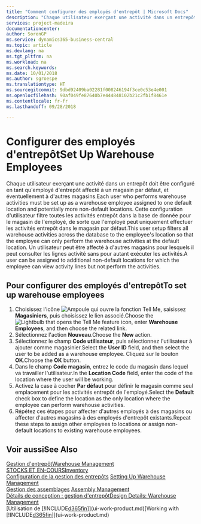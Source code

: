 ```yaml
---
title: "Comment configurer des employés d'entrepôt | Microsoft Docs"
description: "Chaque utilisateur exerçant une activité dans un entrepôt doit être configuré en tant qu'employé d'entrepôt affecté à un magasin par défaut, et éventuellement à d'autres magasins."
services: project-madeira
documentationcenter: 
author: SorenGP
ms.service: dynamics365-business-central
ms.topic: article
ms.devlang: na
ms.tgt_pltfrm: na
ms.workload: na
ms.search.keywords: 
ms.date: 10/01/2018
ms.author: sgroespe
ms.translationtype: HT
ms.sourcegitcommit: 9dbd92409ba02281f008246194f3ce0c53e4e001
ms.openlocfilehash: 90af049fe87640b7e444848102b21c2fb1f8461e
ms.contentlocale: fr-fr
ms.lasthandoff: 09/28/2018

---
```

# <a name="set-up-warehouse-employees"></a><span data-ttu-id="240b3-103">Configurer des employés d'entrepôt</span><span class="sxs-lookup"><span data-stu-id="240b3-103">Set Up Warehouse Employees</span></span>
<span data-ttu-id="240b3-104">Chaque utilisateur exerçant une activité dans un entrepôt doit être configuré en tant qu'employé d'entrepôt affecté à un magasin par défaut, et éventuellement à d'autres magasins.</span><span class="sxs-lookup"><span data-stu-id="240b3-104">Each user who performs warehouse activities must be set up as a warehouse employee assigned to one default location and potentially more non-default locations.</span></span> <span data-ttu-id="240b3-105">Cette configuration d'utilisateur filtre toutes les activités entrepôt dans la base de donnée pour le magasin de l'employé, de sorte que l'employé peut uniquement effectuer les activités entrepôt dans le magasin par défaut.</span><span class="sxs-lookup"><span data-stu-id="240b3-105">This user setup filters all warehouse activities across the database to the employee's location so that the employee can only perform the warehouse activities at the default location.</span></span> <span data-ttu-id="240b3-106">Un utilisateur peut être affecté à d'autres magasins pour lesquels il peut consulter les lignes activité sans pour autant exécuter les activités.</span><span class="sxs-lookup"><span data-stu-id="240b3-106">A user can be assigned to additional non-default locations for which the employee can view activity lines but not perform the activities.</span></span>

## <a name="to-set-up-warehouse-employees"></a><span data-ttu-id="240b3-107">Pour configurer des employés d'entrepôt</span><span class="sxs-lookup"><span data-stu-id="240b3-107">To set up warehouse employees</span></span>  
1.  <span data-ttu-id="240b3-108">Choisissez l'icône ![Ampoule qui ouvre la fonction Tell Me](media/ui-search/search_small.png "Dites-moi ce que vous voulez faire"), saisissez **Magasiniers**, puis choisissez le lien associé.</span><span class="sxs-lookup"><span data-stu-id="240b3-108">Choose the ![Lightbulb that opens the Tell Me feature](media/ui-search/search_small.png "Tell me what you want to do") icon, enter **Warehouse Employees**, and then choose the related link.</span></span>  
2. <span data-ttu-id="240b3-109">Sélectionnez l'action **Nouveau**.</span><span class="sxs-lookup"><span data-stu-id="240b3-109">Choose the **New** action.</span></span>  
3. <span data-ttu-id="240b3-110">Sélectionnez le champ **Code utilisateur**, puis sélectionnez l'utilisateur à ajouter comme magasinier.</span><span class="sxs-lookup"><span data-stu-id="240b3-110">Select the **User ID** field, and then select the user to be added as a warehouse employee.</span></span> <span data-ttu-id="240b3-111">Cliquez sur le bouton **OK**.</span><span class="sxs-lookup"><span data-stu-id="240b3-111">Choose the **OK** button.</span></span>  
6.  <span data-ttu-id="240b3-112">Dans le champ **Code magasin**, entrez le code du magasin dans lequel va travailler l'utilisateur.</span><span class="sxs-lookup"><span data-stu-id="240b3-112">In the **Location Code** field, enter the code of the location where the user will be working.</span></span>  
7.  <span data-ttu-id="240b3-113">Activez la case à cocher **Par défaut** pour définir le magasin comme seul emplacement pour les activités entrepôt de l'employé.</span><span class="sxs-lookup"><span data-stu-id="240b3-113">Select the **Default** check box to define the location as the only location where the employee can perform warehouse activities.</span></span>  
8.  <span data-ttu-id="240b3-114">Répétez ces étapes pour affecter d'autres employés à des magasins ou affecter d'autres magasins à des employés d'entrepôt existants.</span><span class="sxs-lookup"><span data-stu-id="240b3-114">Repeat these steps to assign other employees to locations or assign non-default locations to existing warehouse employees.</span></span>  

## <a name="see-also"></a><span data-ttu-id="240b3-115">Voir aussi</span><span class="sxs-lookup"><span data-stu-id="240b3-115">See Also</span></span>  
[<span data-ttu-id="240b3-116">Gestion d'entrepôt</span><span class="sxs-lookup"><span data-stu-id="240b3-116">Warehouse Management</span></span>](warehouse-manage-warehouse.md)  
[<span data-ttu-id="240b3-117">STOCKS ET EN-COURS</span><span class="sxs-lookup"><span data-stu-id="240b3-117">Inventory</span></span>](inventory-manage-inventory.md)  
<span data-ttu-id="240b3-118">[Configuration de la gestion des entrepôts](warehouse-setup-warehouse.md)   </span><span class="sxs-lookup"><span data-stu-id="240b3-118">[Setting Up Warehouse Management](warehouse-setup-warehouse.md)   </span></span>  
<span data-ttu-id="240b3-119">[Gestion des assemblages](assembly-assemble-items.md)  </span><span class="sxs-lookup"><span data-stu-id="240b3-119">[Assembly Management](assembly-assemble-items.md)  </span></span>  
[<span data-ttu-id="240b3-120">Détails de conception : gestion d'entrepôt</span><span class="sxs-lookup"><span data-stu-id="240b3-120">Design Details: Warehouse Management</span></span>](design-details-warehouse-management.md)  
<span data-ttu-id="240b3-121">[Utilisation de [!INCLUDE[d365fin](includes/d365fin_md.md)]](ui-work-product.md)</span><span class="sxs-lookup"><span data-stu-id="240b3-121">[Working with [!INCLUDE[d365fin](includes/d365fin_md.md)]](ui-work-product.md)</span></span>  


